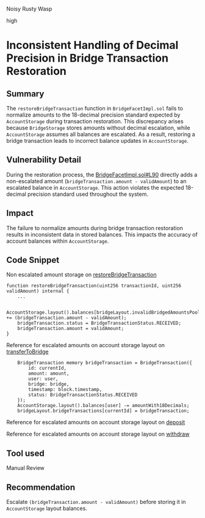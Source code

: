 Noisy Rusty Wasp

high

# Inconsistent Handling of Decimal Precision in Bridge Transaction Restoration

## Summary
The `restoreBridgeTransaction` function in `BridgeFacetImpl.sol` fails to normalize amounts to the 18-decimal precision standard expected by `AccountStorage` during transaction restoration. This discrepancy arises because `BridgeStorage` stores amounts without decimal escalation, while `AccountStorage` assumes all balances are escalated. As a result, restoring a bridge transaction leads to incorrect balance updates in `AccountStorage`.

## Vulnerability Detail
During the restoration process, the [BridgeFacetImpl.sol#L90](https://github.com/SYMM-IO/protocol-core/blob/develop/contracts/facets/Bridge/BridgeFacetImpl.sol#L90) directly adds a non-escalated amount (`bridgeTransaction.amount - validAmount`) to an escalated balance in `AccountStorage`. This action violates the expected 18-decimal precision standard used throughout the system.

## Impact
The failure to normalize amounts during bridge transaction restoration results in inconsistent data in stored balances.  This impacts the accuracy of account balances within `AccountStorage`.

## Code Snippet
Non escalated amount storage on [restoreBridgeTransaction](https://github.com/SYMM-IO/protocol-core/blob/develop/contracts/facets/Bridge/BridgeFacetImpl.sol#L90-L92)
```solidity
function restoreBridgeTransaction(uint256 transactionId, uint256 validAmount) internal {
    ...
    
    AccountStorage.layout().balances[bridgeLayout.invalidBridgedAmountsPool] += (bridgeTransaction.amount - validAmount);
    bridgeTransaction.status = BridgeTransactionStatus.RECEIVED;
    bridgeTransaction.amount = validAmount;
}
```

Reference for escalated amounts on account storage layout on [transferToBridge](https://github.com/SYMM-IO/protocol-core/blob/develop/contracts/facets/Bridge/BridgeFacetImpl.sol#L37)
```solidity
    BridgeTransaction memory bridgeTransaction = BridgeTransaction({
	    id: currentId,
	    amount: amount,
	    user: user,
	    bridge: bridge,
	    timestamp: block.timestamp,
	    status: BridgeTransactionStatus.RECEIVED
    });
    AccountStorage.layout().balances[user] -= amountWith18Decimals;
    bridgeLayout.bridgeTransactions[currentId] = bridgeTransaction;
```

Reference for escalated amounts on account storage layout on [deposit](https://github.com/SYMM-IO/protocol-core/blob/develop/contracts/facets/Account/AccountFacetImpl.sol#L22-L23) 

Reference for escalated amounts on account storage layout on [withdraw](https://github.com/SYMM-IO/protocol-core/blob/develop/contracts/facets/Account/AccountFacetImpl.sol#L33-L34) 

## Tool used

Manual Review

## Recommendation
Escalate `(bridgeTransaction.amount - validAmount)` before storing it in `AccountStorage` layout balances.
